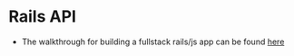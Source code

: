 # Rails API

- The walkthrough for building a fullstack rails/js app can be found [here](https://github.com/learn-co-curriculum/mod3-project-week-setup-example)
